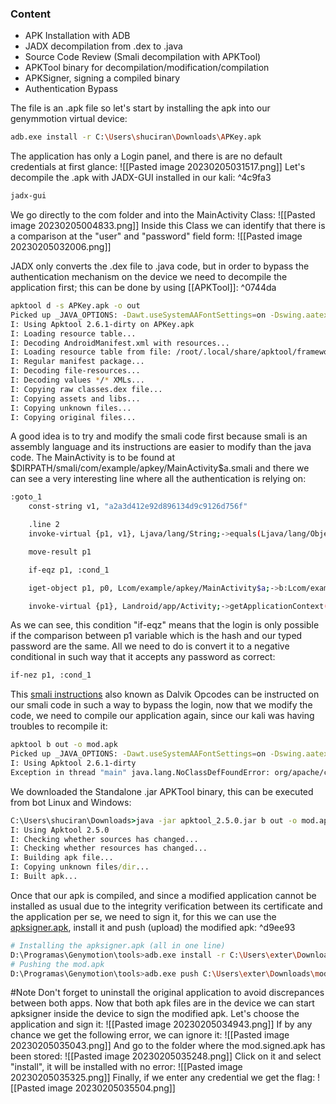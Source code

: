 ### Content

- APK Installation with ADB
- JADX decompilation from .dex to .java
- Source Code Review (Smali decompilation with APKTool) 
- APKTool binary for decompilation/modification/compilation
- APKSigner, signing a compiled binary
- Authentication Bypass

The file is an .apk file so let's start by installing the apk into our genymmotion virtual device:
```bash
adb.exe install -r C:\Users\shuciran\Downloads\APKey.apk
```
The application has only a Login panel, and there is are no default credentials at first glance:
![[Pasted image 20230205031517.png]]
Let's decompile the .apk with JADX-GUI installed in our kali: ^4c9fa3
```bash
jadx-gui
```
We go directly to the com folder and into the MainActivity Class:
![[Pasted image 20230205004833.png]]
Inside this Class we can identify that there is a comparison at the "user" and "password" field form:
![[Pasted image 20230205032006.png]]

JADX only converts the .dex file to .java code, but in order to bypass the authentication mechanism on the device we need to decompile the application first; this can be done by using [[APKTool]]: ^0744da
```bash
apktool d -s APKey.apk -o out
Picked up _JAVA_OPTIONS: -Dawt.useSystemAAFontSettings=on -Dswing.aatext=true
I: Using Apktool 2.6.1-dirty on APKey.apk
I: Loading resource table...
I: Decoding AndroidManifest.xml with resources...
I: Loading resource table from file: /root/.local/share/apktool/framework/1.apk
I: Regular manifest package...
I: Decoding file-resources...
I: Decoding values */* XMLs...
I: Copying raw classes.dex file...
I: Copying assets and libs...
I: Copying unknown files...
I: Copying original files...
```
A good idea is to try and modify the smali code first because smali is an assembly language and its instructions are easier to modify than the java code.
The MainActivity is to be found at $DIRPATH/smali/com/example/apkey/MainActivity\$a.smali and there we can see a very interesting line where all the authentication is relying on:
```bash
:goto_1
    const-string v1, "a2a3d412e92d896134d9c9126d756f"

    .line 2
    invoke-virtual {p1, v1}, Ljava/lang/String;->equals(Ljava/lang/Object;)Z

    move-result p1

    if-eqz p1, :cond_1

    iget-object p1, p0, Lcom/example/apkey/MainActivity$a;->b:Lcom/example/apkey/MainActivity;

    invoke-virtual {p1}, Landroid/app/Activity;->getApplicationContext()Landroid/content/Context;

```
As we can see, this condition "if-eqz" means that the login is only possible if the comparison between p1 variable which is the hash and our typed password are the same. All we need to do is convert it to a negative conditional in such way that it accepts any password as correct:
```bash
if-nez p1, :cond_1
```
This [smali instructions](http://pallergabor.uw.hu/androidblog/dalvik_opcodes.html) also known as Dalvik Opcodes can be instructed on our smali code in such a way to bypass the login, now that we modify the code, we need to compile our application again, since our kali was having troubles to recompile it:
```bash
apktool b out -o mod.apk   
Picked up _JAVA_OPTIONS: -Dawt.useSystemAAFontSettings=on -Dswing.aatext=true
I: Using Apktool 2.6.1-dirty
Exception in thread "main" java.lang.NoClassDefFoundError: org/apache/commons/text/StringEscapeUtils
```
We downloaded the Standalone .jar APKTool binary, this can be executed from bot Linux and Windows:
```cmd
C:\Users\shuciran\Downloads>java -jar apktool_2.5.0.jar b out -o mod.apk
I: Using Apktool 2.5.0
I: Checking whether sources has changed...
I: Checking whether resources has changed...
I: Building apk file...
I: Copying unknown files/dir...
I: Built apk...
```
Once that our apk is compiled, and since a modified application cannot  be installed as usual due to the integrity verification between its certificate and the application per se, we need to sign it, for this we can use the [apksigner.apk](https://apkpure.com/apk-signer/com.haibison.apksigner/download), install it and push (upload) the modified apk: ^d9ee93
```bash
# Installing the apksigner.apk (all in one line)
D:\Programas\Genymotion\tools>adb.exe install -r C:\Users\exter\Downloads\apk-signer_7.0.3_Apkpure.apk
# Pushing the mod.apk
D:\Programas\Genymotion\tools>adb.exe push C:\Users\exter\Downloads\mod.apk /storage/emulated/0/Download
```
#Note Don't forget to uninstall the original application to avoid discrepances between both apps.
Now that both apk files are in the device we can start apksigner inside the device to sign the modified apk. Let's choose the application and sign it:
![[Pasted image 20230205034943.png]]
If by any chance we get the following error, we can ignore it:
![[Pasted image 20230205035043.png]]
And go to the folder where the mod.signed.apk has been stored:
![[Pasted image 20230205035248.png]]
Click on it and select "install", it will be installed with no error:
![[Pasted image 20230205035325.png]]
Finally, if we enter any credential we get the flag:
![[Pasted image 20230205035504.png]]